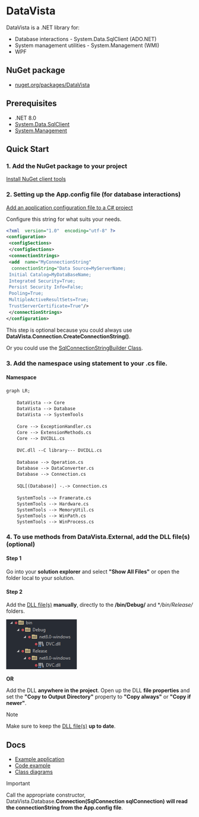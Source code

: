 
# DataVista
DataVista is a .NET library for:
- Database interactions - System.Data.SqlClient (ADO.NET)
- System management utilities - System.Management (WMI)
- WPF

## NuGet package
- [nuget.org/packages/DataVista](https://www.nuget.org/packages/DataVista/)

## Prerequisites
- .NET 8.0
- [System.Data.SqlClient](https://www.nuget.org/packages/System.Data.SqlClient/)
- [System.Management](https://www.nuget.org/packages/System.Management/)

## Quick Start
### 1. Add the NuGet package to your project
[Install NuGet client tools](https://learn.microsoft.com/en-us/nuget/install-nuget-client-tools?tabs=windows)

### 2. Setting up the App.config file (for database interactions)
[Add an application configuration file to a C# project](https://learn.microsoft.com/en-us/visualstudio/ide/how-to-add-app-config-file?view=vs-2022)

Configure this string for what suits your needs.

```xml
<?xml  version="1.0"  encoding="utf-8" ?>
<configuration>
 <configSections>
 </configSections>
 <connectionStrings>
 <add  name="MyConnectionString"
  connectionString="Data Source=MyServerName;
 Initial Catalog=MyDataBaseName;
 Integrated Security=True;
 Persist Security Info=False;
 Pooling=True;
 MultipleActiveResultSets=True;
 TrustServerCertificate=True"/>
 </connectionStrings>
</configuration>
```

This step is optional because you could always use **DataVista.Connection.CreateConnectionString()**.

Or you could use the [SqlConnectionStringBuilder Class](https://learn.microsoft.com/en-us/dotnet/api/system.data.sqlclient.sqlconnectionstringbuilder?view=dotnet-plat-ext-5.0).

### 3. Add the namespace using statement to your .cs file.
#### Namespace
```mermaid
graph LR;

	DataVista --> Core
	DataVista --> Database
	DataVista --> SystemTools
	
	Core --> ExceptionHandler.cs
	Core --> ExtensionMethods.cs
	Core --> DVCDLL.cs
	
	DVC.dll --C library--- DVCDLL.cs
	
	Database --> Operation.cs
	Database --> DataConverter.cs
	Database --> Connection.cs

	SQL[(Database)] -.-> Connection.cs	

	SystemTools --> Framerate.cs
	SystemTools --> Hardware.cs
	SystemTools --> MemoryUtil.cs
	SystemTools --> WinPath.cs
	SystemTools --> WinProcess.cs
```

### 4. To use methods from DataVista.External, add the DLL file(s) (optional)
#### Step 1
Go into your **solution explorer** and select **"Show All Files"** or open the folder local to your solution.

#### Step 2
Add the [DLL file(s)](https://github.com/ag-86/DataVista/tree/master/x64/Release) **manually**, directly to the **/bin/Debug/** and **/bin/Release/* folders.

![DVCexample](https://raw.githubusercontent.com/ag-86/DataVista/master/Resources/Documents/DVCexample.png)

**OR**

Add the DLL **anywhere in the project**. Open up the DLL **file properties** and set the **"Copy to Output Directory"** property to **"Copy always"** or **"Copy if newer"**.

> [!NOTE]
> Make sure to keep the [DLL file(s)](https://github.com/ag-86/DataVista/tree/master/x64/Release) **up to date**.
## Docs
  - [Example application](https://github.com/ag-86/DataVista/tree/master/Resources/ApplicationExample)
  - [Code example](https://github.com/ag-86/DataVista/blob/master/Resources/CodeSnippets/CodeSnippets.md)
  - [Class diagrams](https://github.com/ag-86/DataVista/tree/master/Resources/Documents/Class%20Diagrams)


> [!IMPORTANT]
> Call the appropriate constructor, DataVista.Database.**Connection(SqlConnection sqlConnection)** **will read the connectionString from the App.config file**.
